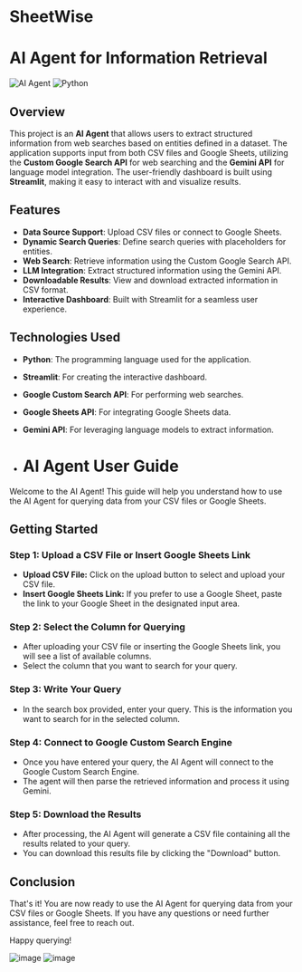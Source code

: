 # SheetWise
# AI Agent for Information Retrieval

![AI Agent](https://img.shields.io/badge/Streamlit-1.0.0-brightgreen) ![Python](https://img.shields.io/badge/Python-3.8%2B-blue)

## Overview

This project is an **AI Agent** that allows users to extract structured information from web searches based on entities defined in a dataset. The application supports input from both CSV files and Google Sheets, utilizing the **Custom Google Search API** for web searching and the **Gemini API** for language model integration. The user-friendly dashboard is built using **Streamlit**, making it easy to interact with and visualize results.

## Features

- **Data Source Support**: Upload CSV files or connect to Google Sheets.
- **Dynamic Search Queries**: Define search queries with placeholders for entities.
- **Web Search**: Retrieve information using the Custom Google Search API.
- **LLM Integration**: Extract structured information using the Gemini API.
- **Downloadable Results**: View and download extracted information in CSV format.
- **Interactive Dashboard**: Built with Streamlit for a seamless user experience.

## Technologies Used

- **Python**: The programming language used for the application.
- **Streamlit**: For creating the interactive dashboard.
- **Google Custom Search API**: For performing web searches.
- **Google Sheets API**: For integrating Google Sheets data.
- **Gemini API**: For leveraging language models to extract information.

- # AI Agent User Guide

Welcome to the AI Agent! This guide will help you understand how to use the AI Agent for querying data from your CSV files or Google Sheets.

## Getting Started

### Step 1: Upload a CSV File or Insert Google Sheets Link

- **Upload CSV File:** Click on the upload button to select and upload your CSV file.
- **Insert Google Sheets Link:** If you prefer to use a Google Sheet, paste the link to your Google Sheet in the designated input area.

### Step 2: Select the Column for Querying

- After uploading your CSV file or inserting the Google Sheets link, you will see a list of available columns.
- Select the column that you want to search for your query.

### Step 3: Write Your Query

- In the search box provided, enter your query. This is the information you want to search for in the selected column.

### Step 4: Connect to Google Custom Search Engine

- Once you have entered your query, the AI Agent will connect to the Google Custom Search Engine.
- The agent will then parse the retrieved information and process it using Gemini.

### Step 5: Download the Results

- After processing, the AI Agent will generate a CSV file containing all the results related to your query.
- You can download this results file by clicking the "Download" button.

## Conclusion

That's it! You are now ready to use the AI Agent for querying data from your CSV files or Google Sheets. If you have any questions or need further assistance, feel free to reach out.

Happy querying!

![image](https://github.com/user-attachments/assets/3d75228a-6872-43c3-966f-40a15c956199)
![image](https://github.com/user-attachments/assets/29a7c2c1-cbec-4e9a-811a-86521d00de1f)




